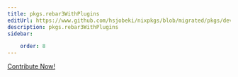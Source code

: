 ```yaml
---
title: pkgs.rebar3WithPlugins
editUrl: https://www.github.com/hsjobeki/nixpkgs/blob/migrated/pkgs/development/tools/build-managers/rebar3/default.nix#L101C23
description: pkgs.rebar3WithPlugins
sidebar:

    order: 8
---
```


<a href="https://www.github.com/hsjobeki/nixpkgs/blob/migrated/pkgs/development/tools/build-managers/rebar3/default.nix#L101C23">Contribute Now!</a>



